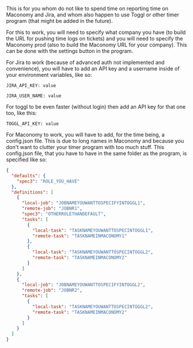 This is for you whom do not like to spend time on reporting time on Maconomy and Jira, and whom also happen to use Toggl or other timer program (that might be added in the future).

For this to work, you will need to specify what company you have (to build the URL for pushing time logs on tickets) and you will need to specify the Maconomy prod (also to build the Maconomy URL for your company).
This can be done with the settings button in the program.

For Jira to work (because of advanced auth not implemented and convenience), you will have to add an API key and a username inside of your environment variables, like so:
```
JIRA_API_KEY: value
```
```
JIRA_USER_NAME: value
```
For toggl to be even faster (without login) then add an API key for that one too, like this:
```
TOGGL_API_KEY: value
```
For Maconomy to work, you will have to add, for the time being, a config.json file. This is due to long names in Maconomy and because you don't want to clutter your timer program with too much stuff.
This config.json file, that you have to have in the same folder as the program, is specified like so:
```json
{
  "defaults": {
    "spec3": "ROLE_YOU_HAVE"
  },
  "definitions": [
    {
      "local-job": "JOBNAMEYOUWANTTOSPECIFYINTOGGL1",
      "remote-job": "JOBNR1",
      "spec3": "OTHERROLETHANDEFAULT",
      "tasks": [
        {
          "local-task": "TASKNAMEYOUWANTTOSPECINTOGGL1",
          "remote-task": "TASKNAMEINMACONOMY1"
        },
        {
          "local-task": "TASKNAMEYOUWANTTOSPECINTOGGL2",
          "remote-task": "TASKNAMEINMACONOMY2"
        }
      ]
    },
	{
      "local-job": "JOBNAMEYOUWANTTOSPECIFYINTOGGL2",
      "remote-job": "JOBNR2",
      "tasks": [
        {
          "local-task": "TASKNAMEYOUWANTTOSPECINTOGGL2",
          "remote-task": "TASKNAMEINMACONOMY2"
        }
      ]
    }
  ]
}
```

